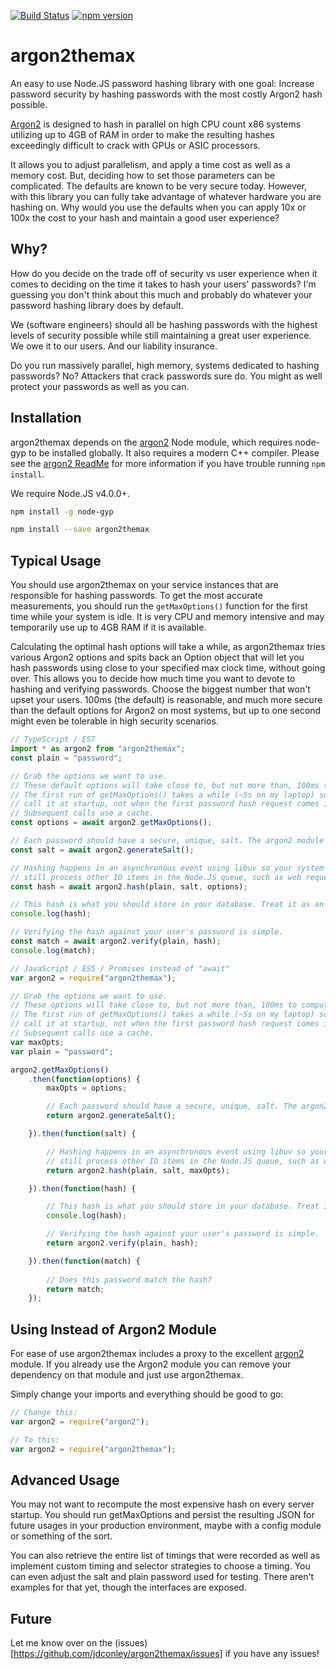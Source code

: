 [![Build Status](https://travis-ci.org/jdconley/argon2themax.svg?branch=master)](https://travis-ci.org/jdconley/argon2themax) [![npm version](https://badge.fury.io/js/argon2themax.svg)](https://badge.fury.io/js/argon2themax)

# argon2themax
An easy to use Node.JS password hashing library with one goal:
Increase password security by hashing passwords with the most costly Argon2 
hash possible.

[Argon2](https://github.com/P-H-C/phc-winner-argon2) is designed to
hash in parallel on high CPU count x86 systems utilizing up to 4GB of RAM
in order to make the resulting hashes exceedingly difficult to crack
with GPUs or ASIC processors.

It allows you to adjust parallelism, and apply a time cost as well as a
memory cost. But, deciding how to set those parameters can be complicated.
The defaults are known to be very secure today. However, with this
library you can fully take advantage of whatever hardware you are hashing
on. Why would you use the defaults when you can apply 10x or 100x the
cost to your hash and maintain a good user experience?

## Why?
How do you decide on the trade off of security vs user experience when it
comes to deciding on the time it takes to hash your users' passwords?
I'm guessing you don't think about this much and probably do whatever
your password hashing library does by default.

We (software engineers) should all be hashing passwords with the highest
levels of security possible while still maintaining a great user
experience. We owe it to our users. And our liability insurance.

Do you run massively parallel, high memory, systems dedicated to hashing
passwords? No? Attackers that crack passwords sure do. You might as well
protect your passwords as well as you can.

## Installation
argon2themax depends on the [argon2](https://github.com/ranisalt/node-argon2) Node module, which
requires node-gyp to be installed globally. It also requires a modern
C++ compiler. Please see the [argon2 ReadMe](https://github.com/ranisalt/node-argon2)
for more information if you have trouble running `npm install`.

We require Node.JS v4.0.0+.

```sh
npm install -g node-gyp

npm install --save argon2themax
```

## Typical Usage
You should use argon2themax on your service instances that are responsible for hashing
passwords. To get the most accurate measurements, you should run the `getMaxOptions()` 
function for the first time while your system is idle. It is very CPU and memory 
intensive and may temporarily use up to 4GB RAM if it is available.

Calculating the optimal hash options will take a while, as argon2themax tries various 
Argon2 options and spits back an Option object that will let you hash passwords
using close to your specified max clock time, without going over. This allows you to 
decide how much time you want to devote to hashing and verifying passwords. 
Choose the biggest number that won't upset your users. 100ms (the default) is reasonable, 
and much more secure than the default options for Argon2 on most systems, but up to one 
second might even be tolerable in high security scenarios.

```ts
// TypeScript / ES7
import * as argon2 from "argon2themax";
const plain = "password";

// Grab the options we want to use.
// These default options will take close to, but not more than, 100ms to compute a hash.
// The first run of getMaxOptions() takes a while (~5s on my laptop) so you should 
// call it at startup, not when the first password hash request comes in.
// Subsequent calls use a cache.
const options = await argon2.getMaxOptions();

// Each password should have a secure, unique, salt. The argon2 module provides that.
const salt = await argon2.generateSalt();

// Hashing happens in an asynchronous event using libuv so your system can
// still process other IO items in the Node.JS queue, such as web requests.
const hash = await argon2.hash(plain, salt, options);

// This hash is what you should store in your database. Treat it as an opaque string.
console.log(hash);

// Verifying the hash against your user's password is simple.
const match = await argon2.verify(plain, hash);
console.log(match);
```

```js
// JavaScript / ES5 / Promises instead of "await"
var argon2 = require("argon2themax");

// Grab the options we want to use.
// These options will take close to, but not more than, 100ms to compute a hash.
// The first run of getMaxOptions() takes a while (~5s on my laptop) so you should 
// call it at startup, not when the first password hash request comes in.
// Subsequent calls use a cache.
var maxOpts;
var plain = "password";

argon2.getMaxOptions()
    .then(function(options) {
        maxOpts = options;

        // Each password should have a secure, unique, salt. The argon2 module provides that.
        return argon2.generateSalt();

    }).then(function(salt) {

        // Hashing happens in an asynchronous event using libuv so your system can
        // still process other IO items in the Node.JS queue, such as web requests.
        return argon2.hash(plain, salt, maxOpts);

    }).then(function(hash) {

        // This hash is what you should store in your database. Treat it as an opaque string.
        console.log(hash);

        // Verifying the hash against your user's password is simple.
        return argon2.verify(plain, hash);

    }).then(function(match) {
        
        // Does this password match the hash?
        return match;
    });
```

## Using Instead of Argon2 Module
For ease of use argon2themax includes a proxy to the excellent 
[argon2](https://github.com/ranisalt/node-argon2) module. If you already use the
Argon2 module you can remove your dependency on that module and just use argon2themax.

Simply change your imports and everything should be good to go:

```js
// Change this:
var argon2 = require("argon2");

// To this:
var argon2 = require("argon2themax");
```

## Advanced Usage
You may not want to recompute the most expensive hash on every server startup.
You should run getMaxOptions and persist the resulting JSON for future usages 
in your production environment, maybe with a config module or something of the
sort.

You can also retrieve the entire list of timings that were recorded as well as 
implement custom timing and selector strategies to choose a timing. You can even
adjust the salt and plain password used for testing. There aren't examples for 
that yet, though the interfaces are exposed.

## Future
Let me know over on the (issues)[https://github.com/jdconley/argon2themax/issues] if you have any issues!